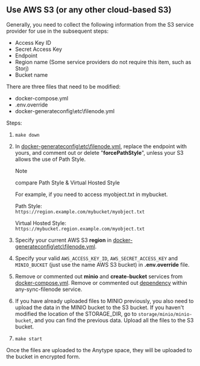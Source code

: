 ## Use AWS S3 (or any other cloud-based S3)

Generally, you need to collect the following information from the S3 service provider for use in the subsequent steps:

- Access Key ID
- Secret Access Key
- Endpoint
- Region name (Some service providers do not require this item, such as Storj)
- Bucket name

There are three files that need to be modified:

- docker-compose.yml
- .env.override
- docker-generateconfig\etc\filenode.yml

Steps:

1. `make down`
2. In [docker-generateconfig\etc\filenode.yml](https://github.com/anyproto/any-sync-dockercompose/blob/main/docker-generateconfig/etc/filenode.yml), replace the endpoint with yours, and comment out or delete "**forcePathStyle**", unless your S3 allows the use of Path Style.  

    > [!NOTE]
    > compare Path Style & Virtual Hosted Style
    > 
    > For example, if you need to access myobject.txt in mybucket.
    > 
    > Path Style:  
    > `https://region.example.com/mybucket/myobject.txt`
    > 
    > Virtual Hosted Style:  
    > `https://mybucket.region.example.com/myobject.txt`

3. Specify your current AWS S3 **region** in [docker-generateconfig\etc\filenode.yml](https://github.com/anyproto/any-sync-dockercompose/blob/main/docker-generateconfig/etc/filenode.yml#L6).
4. Specify your valid `AWS_ACCESS_KEY_ID`, `AWS_SECRET_ACCESS_KEY` and `MINIO_BUCKET` (just use the name AWS S3 bucket) in **.env.override** file.
5. Remove or commented out **minio** and **create-bucket** services from [docker-compose.yml](https://github.com/anyproto/any-sync-dockercompose/blob/main/docker-compose.yml#L56). Remove or commented out [dependency](https://github.com/anyproto/any-sync-dockercompose/blob/main/docker-compose.yml#L127) within any-sync-filenode service.
6. If you have already uploaded files to MINIO previously, you also need to upload the data in the MINIO bucket to the S3 bucket. If you haven't modified the location of the STORAGE_DIR, go to `storage/minio/minio-bucket`, and you can find the previous data. Upload all the files to the S3 bucket. 
7. `make start`

Once the files are uploaded to the Anytype space, they will be uploaded to the bucket in encrypted form.
